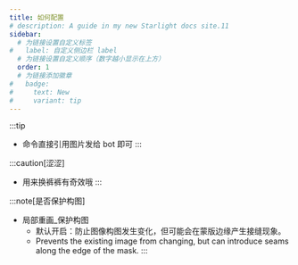 ```yaml
---
title: 如何配置
# description: A guide in my new Starlight docs site.11
sidebar:
  # 为链接设置自定义标签
#   label: 自定义侧边栏 label
  # 为链接设置自定义顺序（数字越小显示在上方）
  order: 1
  # 为链接添加徽章
#   badge:
#     text: New
#     variant: tip
---
```


:::tip
- 命令直接引用图片发给 bot 即可
:::

:::caution[涩涩]
- 用来换裤裤有奇效哦
:::

:::note[是否保护构图]
- 局部重画_保护构图
  - 默认开启：防止图像构图发生变化，但可能会在蒙版边缘产生接缝现象。
  - Prevents the existing image from changing, but can introduce seams along the edge of the mask.
:::